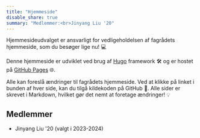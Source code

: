 ```yaml
---
title: "Hjemmeside"
disable_share: true
summary: "Medlemmer:<br>Jinyang Liu '20"
---
```


Hjemmesideudvalget er ansvarligt for vedligeholdelsen af fagrådets hjemmeside, som du besøger lige nu! 💻

Denne hjemmeside er udviklet ved brug af [Hugo](https://gohugo.io/) framework 🛠️ og er hostet på [GitHub Pages](https://github.com/Det-Faellesmatematiske-Fagrad/det-faellesmatematiske-fagrad.github.io) 🌐.

Alle kan foreslå ændringer til fagrådets hjemmeside. Ved at klikke på linket i bunden af hver side, kan du tilgå kildekoden på GitHub 📜. Alle sider er skrevet i Markdown, hvilket gør det nemt at foretage ændringer! 💡

## Medlemmer

- Jinyang Liu '20 (valgt i 2023-2024)
